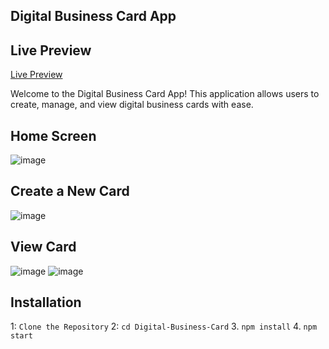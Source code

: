 ## Digital Business Card App

## Live Preview

[Live Preview](https://digital-business-card-gilt-tau.vercel.app/)


Welcome to the Digital Business Card App! This application allows users to create, manage, and view digital business cards with ease. <br>

## Home Screen

![image](https://github.com/user-attachments/assets/0d5263b0-ae0d-4d34-bcc4-3740f542307d) <br>

## Create a New Card

![image](https://github.com/user-attachments/assets/ccd056a3-d22f-47fe-9354-5c307befd931)

## View Card

![image](https://github.com/user-attachments/assets/f7a0b0d2-0c80-4936-b2d1-c4befae08526)
![image](https://github.com/user-attachments/assets/f51b2f90-8ca2-4dad-8ed2-8607cc8a8ca1)

## Installation

1: `Clone the Repository`
2: `cd Digital-Business-Card`
 3. `npm install`
 4. `npm start`
